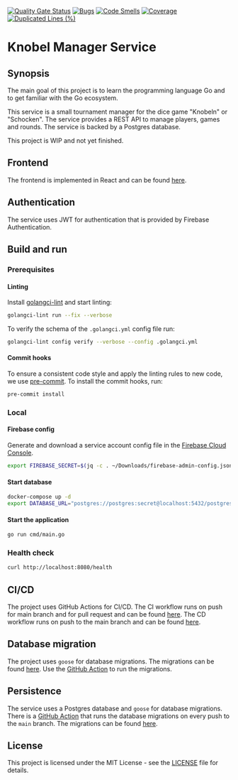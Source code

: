 [![Quality Gate Status](https://sonarcloud.io/api/project_badges/measure?project=henok321_knobel-manager-service&metric=alert_status)](https://sonarcloud.io/summary/new_code?id=henok321_knobel-manager-service)
[![Bugs](https://sonarcloud.io/api/project_badges/measure?project=henok321_knobel-manager-service&metric=bugs)](https://sonarcloud.io/summary/new_code?id=henok321_knobel-manager-service)
[![Code Smells](https://sonarcloud.io/api/project_badges/measure?project=henok321_knobel-manager-service&metric=code_smells)](https://sonarcloud.io/summary/new_code?id=henok321_knobel-manager-service)
[![Coverage](https://sonarcloud.io/api/project_badges/measure?project=henok321_knobel-manager-service&metric=coverage)](https://sonarcloud.io/summary/new_code?id=henok321_knobel-manager-service)
[![Duplicated Lines (%)](https://sonarcloud.io/api/project_badges/measure?project=henok321_knobel-manager-service&metric=duplicated_lines_density)](https://sonarcloud.io/summary/new_code?id=henok321_knobel-manager-service)

# Knobel Manager Service

## Synopsis

The main goal of this project is to learn the programming language Go and to get familiar with the Go ecosystem.

This service is a small tournament manager for the dice game "Knobeln" or "Schocken". The service provides a REST API
to manage players, games and rounds. The service is backed by a Postgres database.

This project is WIP and not yet finished.

## Frontend

The frontend is implemented in React and can be found [here](https://github.com/henok321/knobel-manager-app).

## Authentication

The service uses JWT for authentication that is provided by Firebase Authentication.

## Build and run

### Prerequisites

#### Linting

Install [golangci-lint](https://golangci-lint.run/welcome/install/#local-installation) and start linting:

```sh
golangci-lint run --fix --verbose 
```

To verify the schema of the `.golangci.yml` config file run:

```sh
golangci-lint config verify --verbose --config .golangci.yml
```

#### Commit hooks

To ensure a consistent code style and apply the linting rules to new code, we use [pre-commit](https://pre-commit.com/).
To install the commit hooks, run:

```sh
pre-commit install
```

### Local

#### Firebase config

Generate and download a service account config file in the [Firebase Cloud Console](https://console.firebase.google.com/u/1/project/knobel-manager-webapp/settings/serviceaccounts/adminsdk).

```sh
export FIREBASE_SECRET=$(jq -c . ~/Downloads/firebase-admin-config.json)
```

#### Start database

```sh
docker-compose up -d
export DATABASE_URL="postgres://postgres:secret@localhost:5432/postgres?sslmode=disable"
```

#### Start the application

```sh
go run cmd/main.go
```

### Health check

```sh
curl http://localhost:8080/health
```

## CI/CD

The project uses GitHub Actions for CI/CD. The CI workflow runs on push for main branch and for pull request and can be
found [here](.github/workflows/CI.yml). The CD workflow runs on push to the main branch and can be
found [here](.github/workflows/deploy.yml).

## Database migration

The project uses `goose` for database migrations. The migrations can be found [here](db/migrations). Use
the [GitHub Action](.github/workflows/db_migration.yml) to run the migrations.

## Persistence

The service uses a Postgres database and `goose` for database migrations. There is
a [GitHub Action](.github/workflows/db_migration.yml) that runs the
database migrations on every push to the `main` branch. The migrations can be
found [here](.github/workflows/db_migration.yml).

## License

This project is licensed under the MIT License - see the [LICENSE](LICENSE) file for details.

